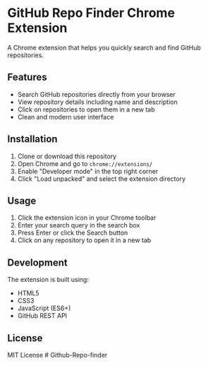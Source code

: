 # GitHub Repo Finder Chrome Extension

A Chrome extension that helps you quickly search and find GitHub repositories.

## Features

- Search GitHub repositories directly from your browser
- View repository details including name and description
- Click on repositories to open them in a new tab
- Clean and modern user interface

## Installation

1. Clone or download this repository
2. Open Chrome and go to `chrome://extensions/`
3. Enable "Developer mode" in the top right corner
4. Click "Load unpacked" and select the extension directory

## Usage

1. Click the extension icon in your Chrome toolbar
2. Enter your search query in the search box
3. Press Enter or click the Search button
4. Click on any repository to open it in a new tab

## Development

The extension is built using:
- HTML5
- CSS3
- JavaScript (ES6+)
- GitHub REST API

## License

MIT License # Github-Repo-finder
